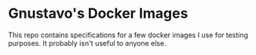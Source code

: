 # Gnustavo's Docker Images #

This repo contains specifications for a few docker images I use for testing
purposes. It probably isn't useful to anyone else.
